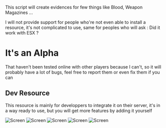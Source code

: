 This script will create evidences for few things like Blood, Weapon Magazines ...

I will not provide support for people who're not even able to install a resource, it's not complicated to use, same for peoples who will ask : Did it work with ESX ?

It's an Alpha
=============
That haven't been tested online with other players because I can't, so it will probably have a lot of bugs, feel free to report them or even fix them if you can

Dev Resource
-------------
This resource is mainly for developpers to integrate it on their server, it's in a way ready to use, but you will get more features by adding it yourself

![Screen](https://i.imgur.com/TANaDbl.png)
![Screen](https://i.imgur.com/ORK9hHf.png)
![Screen](https://i.imgur.com/VPzsvcS.png)
![Screen](https://i.imgur.com/Z9ntIMx.png)
![Screen](https://i.imgur.com/FlNBhgA.png)